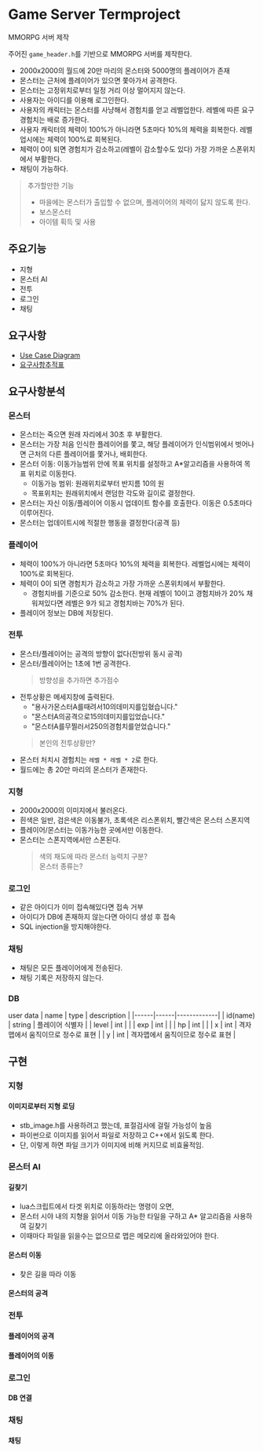 # Game Server Termproject
MMORPG 서버 제작

주어진 `game_header.h`를 기반으로 MMORPG 서버를 제작한다.

- 2000x2000의 월드에 20만 마리의 몬스터와 5000명의 플레이어가 존재
- 몬스터는 근처에 플레이어가 있으면 쫓아가서 공격한다. 
- 몬스터는 고정위치로부터 일정 거리 이상 멀어지지 않는다.
- 사용자는 아이디를 이용해 로그인한다. 
- 사용자의 캐릭터는 몬스터를 사냥해서 경험치를 얻고 레벨업한다. 레벨에 따른 요구 경험치는 배로 증가한다.
- 사용자 캐릭터의 체력이 100%가 아니라면 5초마다 10%의 체력을 회복한다. 레벨업시에는 체력이 100%로 회복된다.
- 체력이 0이 되면 경험치가 감소하고(레벨이 감소할수도 있다) 가장 가까운 스폰위치에서 부활한다.
- 채팅이 가능하다.

> 추가할만한 기능  
> - 마을에는 몬스터가 출입할 수 없으며, 플레이어의 체력이 닳지 않도록 한다.
> - 보스몬스터
> - 아이템 획득 및 사용


## 주요기능
- 지형
- 몬스터 AI
- 전투
- 로그인
- 채팅


## 요구사항
- [Use Case Diagram](docs/usecase.drawio)
- [요구사항추적표](docs/요구사항추적표.xlsx)


## 요구사항분석

### 몬스터
- 몬스터는 죽으면 원래 자리에서 30초 후 부활한다.
- 몬스터는 가장 처음 인식한 플레이어를 쫓고, 해당 플레이어가 인식범위에서 벗어나면 근처의 다른 플레이어를 쫓거나, 배회한다.
- 몬스터 이동: 이동가능범위 안에 목표 위치를 설정하고 A*알고리즘을 사용하여 목표 위치로 이동한다.
    - 이동가능 범위: 원래위치로부터 반지름 10의 원
    - 목표위치는 원래위치에서 랜덤한 각도와 길이로 결정한다.
- 몬스터는 자신 이동/플레이어 이동시 업데이트 함수를 호출한다. 이동은 0.5초마다 이루어진다.
- 몬스터는 업데이트시에 적절한 행동을 결정한다(공격 등)

### 플레이어
- 체력이 100%가 아니라면 5초마다 10%의 체력을 회복한다. 레벨업시에는 체력이 100%로 회복된다.
- 체력이 0이 되면 경험치가 감소하고 가장 가까운 스폰위치에서 부활한다.
    - 경험치바를 기준으로 50% 감소한다. 현재 레벨이 10이고 경험치바가 20% 채워져있다면 레벨은 9가 되고 경험치바는 70%가 된다.
- 플레이어 정보는 DB에 저장된다.

### 전투
- 몬스터/플레이어는 공격의 방향이 없다(전방위 동시 공격)
- 몬스터/플레이어는 1초에 1번 공격한다.
    > 방향성을 추가하면 추가점수
- 전투상황은 메세지창에 출력된다.
    - "용사가몬스터A를때려서10의데미지를입혔습니다."
    - "몬스터A의공격으로15의데미지를입었습니다."
    - "몬스터A를무찔러서250의경험치를얻었습니다."
    > 본인의 전투상황만?
- 몬스터 처치시 경험치는 `레벨 * 레벨 * 2`로 한다.
- 월드에는 총 20만 마리의 몬스터가 존재한다.

### 지형
- 2000x2000의 이미지에서 불러온다.
- 흰색은 일반, 검은색은 이동불가, 초록색은 리스폰위치, 빨간색은 몬스터 스폰지역
- 플레이어/몬스터는 이동가능한 곳에서만 이동한다.
- 몬스터는 스폰지역에서만 스폰된다. 
    > 색의 채도에 따라 몬스터 능력치 구분?  
    > 몬스터 종류는?  

### 로그인
- 같은 아이디가 이미 접속해있다면 접속 거부
- 아이디가 DB에 존재하지 않는다면 아이디 생성 후 접속
- SQL injection을 방지해야한다.

### 채팅
- 채팅은 모든 플레이어에게 전송된다.
- 채팅 기록은 저장하지 않는다.

### DB
user data
| name | type | description |
|------|------|-------------|
| id(name) | string | 플레이어 식별자 |
| level | int | |
| exp | int | |
| hp | int | |
| x | int | 격자맵에서 움직이므로 정수로 표현 |
| y | int | 격자맵에서 움직이므로 정수로 표현 |



## 구현
### 지형
#### 이미지로부터 지형 로딩
- stb_image.h를 사용하려고 했는데, 표절검사에 걸릴 가능성이 높음
- 파이썬으로 이미지를 읽어서 파일로 저장하고 C++에서 읽도록 한다.
- 단, 이렇게 하면 파일 크기가 이미지에 비해 커지므로 비효율적임.

### 몬스터 AI
#### 길찾기
- lua스크립트에서 타겟 위치로 이동하라는 명령이 오면,
- 몬스터 시야 내의 지형을 읽어서 이동 가능한 타일을 구하고 A* 알고리즘을 사용하여 길찾기
- 이때마다 파일을 읽을수는 없으므로 맵은 메모리에 올라와있어야 한다.

#### 몬스터 이동
- 찾은 길을 따라 이동

#### 몬스터의 공격

### 전투
#### 플레이어의 공격

#### 플레이어의 이동

### 로그인
#### DB 연결

### 채팅
#### 채팅
